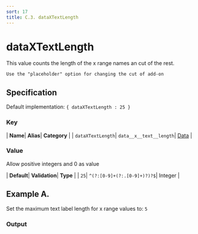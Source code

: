 ```yaml
---
sort: 17
title: C.3. dataXTextLength
---
```

# dataXTextLength

This value counts the length of the x range names an cut of the rest.

```note
Use the "placeholder" option for changing the cut of add-on
```


## Specification

Default implementation: ```{ dataXTextLength : 25 }```

### Key

| **Name**| **Alias**| **Category** |
| ```dataXTextLength```| ```data__x__text__length```| [Data](../options/#data) |

### Value

Allow positive integers and 0 as value

| **Default**| **Validation**| **Type** |
| ```25```| ```^(?:[0-9]+(?:.[0-9]+)?)?$```| Integer |



## Example A.

Set the maximum text label length for x range values to: ```5```

### Output

  <div id="a">
      <script> 
          d3.statosio( 
    file, 
    "domain", 
    [ "mobile" ], 
    { "self" : 5, "view__dom_id" : "a" }
)

      </script>
  </div>

Open output in a [blank window](../sources/dataXTextLength--example-a.html){:target="_self"}. 
Download examples [as zip](../sources/dataXTextLength.zip){:target="_blank"}. 

### Parameters

This dataset shows the mobile google pagerank performance score for a certain website.

| | **Value** | **Type** |
|------:|:------|:------|
| **Source** | ["../data/1-json-durstexpress.json"](../data/1-json-durstexpress.json) | String |
| **X** | ```"domain"``` | String |
| **Y** | ```[ "mobile" ]``` | Array |
| **Options** | ```{ "self" : 5 }``` | Object |


### Source Code

* Invoke Function

```javascript
d3.statosio( 
    file, 
    "domain", 
    [ "mobile" ], 
    { "self" : 5 }
)
```

* HTML Implementation

```html
<!DOCTYPE html>
<head>
    <title>d3.statosio - dataXTextLength</title>
    <meta content="text/html;charset=utf-8" http-equiv="Content-Type">
    <meta content="utf-8" http-equiv="encoding">
    <script src="https://cdnjs.cloudflare.com/ajax/libs/d3/6.2.0/d3.js"></script>
    <script src="../libs/statosio.js"></script>
</head>
<body>
    <script>
        d3.json( "../data/1-json-durstexpress.json" )
            .then( ( file ) => {
                d3.statosio( 
                    file, 
                    "domain", 
                    [ "mobile" ], 
                    { "self" : 5 }
                )
                h = document.createElement("a")
                h.setAttribute("href", "../options/data__x__text__length.html#example-a")
                h.innerText = "BACK"
                document.body.append(h)
            } )
    </script>
    <div style="display:none;">Set the maximum text label length for x range values to: ```5```</div>
</body>
```
## Example B.

Set the maximum text label length for x range values to: ```18```

### Output

  <div id="b">
      <script> 
          d3.statosio( 
    file, 
    "domain", 
    [ "mobile" ], 
    { "self" : 18, "view__dom_id" : "b" }
)

      </script>
  </div>

Open output in a [blank window](../sources/dataXTextLength--example-b.html){:target="_self"}. 
Download examples [as zip](../sources/dataXTextLength.zip){:target="_blank"}. 

### Parameters

This dataset shows the mobile google pagerank performance score for a certain website.

| | **Value** | **Type** |
|------:|:------|:------|
| **Source** | ["../data/1-json-durstexpress.json"](../data/1-json-durstexpress.json) | String |
| **X** | ```"domain"``` | String |
| **Y** | ```[ "mobile" ]``` | Array |
| **Options** | ```{ "self" : 18 }``` | Object |


### Source Code

* Invoke Function

```javascript
d3.statosio( 
    file, 
    "domain", 
    [ "mobile" ], 
    { "self" : 18 }
)
```

* HTML Implementation

```html
<!DOCTYPE html>
<head>
    <title>d3.statosio - dataXTextLength</title>
    <meta content="text/html;charset=utf-8" http-equiv="Content-Type">
    <meta content="utf-8" http-equiv="encoding">
    <script src="https://cdnjs.cloudflare.com/ajax/libs/d3/6.2.0/d3.js"></script>
    <script src="../libs/statosio.js"></script>
</head>
<body>
    <script>
        d3.json( "../data/1-json-durstexpress.json" )
            .then( ( file ) => {
                d3.statosio( 
                    file, 
                    "domain", 
                    [ "mobile" ], 
                    { "self" : 18 }
                )
                h = document.createElement("a")
                h.setAttribute("href", "../options/data__x__text__length.html#example-b")
                h.innerText = "BACK"
                document.body.append(h)
            } )
    </script>
    <div style="display:none;">Set the maximum text label length for x range values to: ```18```</div>
</body>
```
